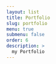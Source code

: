 ```yaml
---
layout: list
title: Portfolio
slug: portfolio
menu: true
submenu: false
order: 6
description: >
  my Portfolio
---
```

